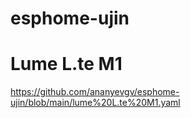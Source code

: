 # esphome-ujin


# Lume L.te M1
https://github.com/ananyevgv/esphome-ujin/blob/main/lume%20L.te%20M1.yaml
